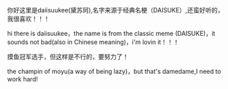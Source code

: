 你好这里是daiisuukee(黛苏珂),名字来源于经典名梗（DAISUKE）,还蛮好听的，我很喜欢！！！

hi there is daiisuukee，the name is from the classic meme (DAISUKE)，it sounds not bad(also in Chinese meaning)，i'm lovin it！！！

摸鱼冠军选手，但这样是不行的，要努力了！

the champin of moyu(a way of being lazy)，but that's damedame,I need to work hard!

<!---
daiisuukee/daiisuukee is a ✨ special ✨ repository because its `README.md` (this file) appears on your GitHub profile.
You can click the Preview link to take a look at your changes.
--->
